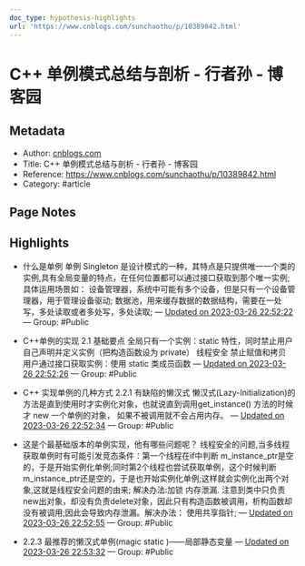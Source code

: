 ```yaml
---
doc_type: hypothesis-highlights
url: 'https://www.cnblogs.com/sunchaothu/p/10389842.html'
---
```


# C++ 单例模式总结与剖析 - 行者孙 - 博客园

## Metadata
- Author: [cnblogs.com]()
- Title: C++ 单例模式总结与剖析 - 行者孙 - 博客园
- Reference: https://www.cnblogs.com/sunchaothu/p/10389842.html
- Category: #article

## Page Notes
## Highlights
- 什么是单例 单例 Singleton 是设计模式的一种，其特点是只提供唯一一个类的实例,具有全局变量的特点，在任何位置都可以通过接口获取到那个唯一实例; 具体运用场景如： 设备管理器，系统中可能有多个设备，但是只有一个设备管理器，用于管理设备驱动; 数据池，用来缓存数据的数据结构，需要在一处写，多处读取或者多处写，多处读取; — [Updated on 2023-03-26 22:52:22](https://hyp.is/0GonFsvlEe2t_sNQ-fOC-g/www.cnblogs.com/sunchaothu/p/10389842.html) — Group: #Public

- C++单例的实现 2.1 基础要点 全局只有一个实例：static 特性，同时禁止用户自己声明并定义实例（把构造函数设为 private） 线程安全 禁止赋值和拷贝 用户通过接口获取实例：使用 static 类成员函数 — [Updated on 2023-03-26 22:52:26](https://hyp.is/0wbpKMvlEe26AuOV2zZdxQ/www.cnblogs.com/sunchaothu/p/10389842.html) — Group: #Public

- C++ 实现单例的几种方式 2.2.1 有缺陷的懒汉式 懒汉式(Lazy-Initialization)的方法是直到使用时才实例化对象，也就说直到调用get_instance() 方法的时候才 new 一个单例的对象， 如果不被调用就不会占用内存。 — [Updated on 2023-03-26 22:52:34](https://hyp.is/13hsrMvlEe2JIScI3zwxkg/www.cnblogs.com/sunchaothu/p/10389842.html) — Group: #Public

- 这是个最基础版本的单例实现，他有哪些问题呢？ 线程安全的问题,当多线程获取单例时有可能引发竞态条件：第一个线程在if中判断 m_instance_ptr是空的，于是开始实例化单例;同时第2个线程也尝试获取单例，这个时候判断m_instance_ptr还是空的，于是也开始实例化单例;这样就会实例化出两个对象,这就是线程安全问题的由来; 解决办法:加锁 内存泄漏. 注意到类中只负责new出对象，却没有负责delete对象，因此只有构造函数被调用，析构函数却没有被调用;因此会导致内存泄漏。解决办法： 使用共享指针; — [Updated on 2023-03-26 22:52:55](https://hyp.is/5FKR3MvlEe2R-NvHj0uEAg/www.cnblogs.com/sunchaothu/p/10389842.html) — Group: #Public

- 2.2.3 最推荐的懒汉式单例(magic static )——局部静态变量 — [Updated on 2023-03-26 22:53:32](https://hyp.is/-miqQsvlEe21Vbv4CpM59w/www.cnblogs.com/sunchaothu/p/10389842.html) — Group: #Public




